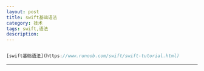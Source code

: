 ```yaml
---
layout: post
title: swift基础语法
category: 技术
tags: swift,语法
description: 
---
```



```javascript

[swift基础语法](https://www.runoob.com/swift/swift-tutorial.html)

```

---

